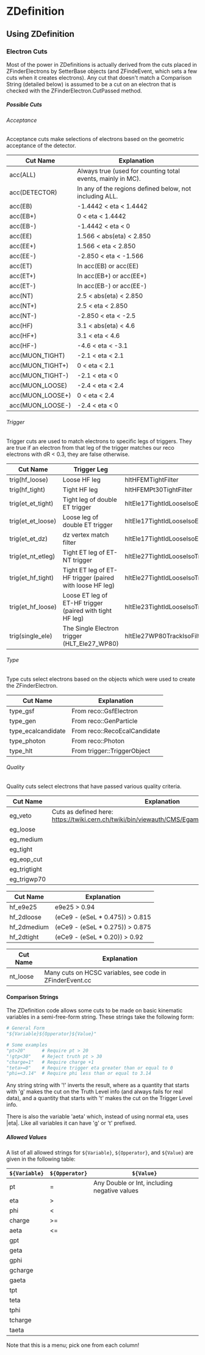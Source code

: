 # ZDefinition

## Using ZDefinition

### Electron Cuts

Most of the power in ZDefinitions is actually derived from the cuts placed in
ZFinderElectrons by SetterBase objects (and ZFindeEvent, which sets a few cuts
when it creates electrons). Any cut that doesn't match a Comparison String
(detailed below) is assumed to be a cut on an electron that is checked with the
ZFinderElectron.CutPassed method.

##### Possible Cuts

###### Acceptance

Acceptance cuts make selections of electrons based on the geometric acceptance
of the detector.

| Cut Name         | Explanation                                                 |
|------------------|-------------------------------------------------------------|
| acc(ALL)         | Always true (used for counting total events, mainly in MC). |
| acc(DETECTOR)    | In any of the regions defined below, not including ALL.     |
| acc(EB)          | -1.4442 < eta < 1.4442                                      |
| acc(EB+)         | 0 < eta < 1.4442                                            |
| acc(EB-)         | -1.4442 < eta < 0                                           |
| acc(EE)          | 1.566 < abs(eta) < 2.850                                    |
| acc(EE+)         | 1.566 < eta < 2.850                                         |
| acc(EE-)         | -2.850 < eta < -1.566                                       |
| acc(ET)          | In acc(EB) or acc(EE)                                       |
| acc(ET+)         | In acc(EB+) or acc(EE+)                                     |
| acc(ET-)         | In acc(EB-) or acc(EE-)                                     |
| acc(NT)          | 2.5 < abs(eta) < 2.850                                      |
| acc(NT+)         | 2.5 < eta < 2.850                                           |
| acc(NT-)         | -2.850 < eta < -2.5                                         |
| acc(HF)          | 3.1 < abs(eta) < 4.6                                        |
| acc(HF+)         | 3.1 < eta < 4.6                                             |
| acc(HF-)         | -4.6 < eta < -3.1                                           |
| acc(MUON_TIGHT)  | -2.1 < eta < 2.1                                            |
| acc(MUON_TIGHT+) | 0 < eta < 2.1                                               |
| acc(MUON_TIGHT-) | -2.1 < eta < 0                                              |
| acc(MUON_LOOSE)  | -2.4 < eta < 2.4                                            |
| acc(MUON_LOOSE+) | 0 < eta < 2.4                                               |
| acc(MUON_LOOSE-) | -2.4 < eta < 0                                              |

###### Trigger

Trigger cuts are used to match electrons to specific legs of triggers. They are
true if an electron from that leg of the trigger matches our reco electrons
with dR < 0.3, they are false otherwise.

| Cut Name          | Trigger Leg                                              | Trigger Filter                                                 |
|-------------------|----------------------------------------------------------|----------------------------------------------------------------|
| trig(hf_loose)    | Loose HF leg                                             | hltHFEMTightFilter                                             |
| trig(hf_tight)    | Tight HF leg                                             | hltHFEMPt30TightFilter                                         |
| trig(et_et_tight) | Tight leg of double ET trigger                           | hltEle17TightIdLooseIsoEle8TightIdLooseIsoTrackIsoFilter       |
| trig(et_et_loose) | Loose leg of double ET trigger                           | hltEle17TightIdLooseIsoEle8TightIdLooseIsoTrackIsoDoubleFilter |
| trig(et_et_dz)    | dz vertex match filter                                   | hltEle17TightIdLooseIsoEle8TightIdLooseIsoTrackIsoDZ           |
| trig(et_nt_etleg) | Tight ET leg of ET-NT trigger                            | hltEle27TightIdLooseIsoTrackIsoFilter                          |
| trig(et_hf_tight) | Tight ET leg of ET-HF trigger (paired with loose HF leg) | hltEle27TightIdLooseIsoTrackIsoFilter                          |
| trig(et_hf_loose) | Loose ET leg of ET-HF trigger (paired with tight HF leg) | hltEle23TightIdLooseIsoTrackIsoFilter                          |
| trig(single_ele)  | The Single Electron trigger (HLT_Ele27_WP80)             | hltEle27WP80TrackIsoFilter                                     |

###### Type

Type cuts select electrons based on the objects which were used to create the
ZFinderElectron.

| Cut Name           | Explanation                  |
|--------------------|------------------------------|
| type_gsf           | From reco::GsfElectron       |
| type_gen           | From reco::GenParticle       |
| type_ecalcandidate | From reco::RecoEcalCandidate |
| type_photon        | From reco::Photon            |
| type_hlt           | From trigger::TriggerObject  |

###### Quality

Quality cuts select electrons that have passed various quality criteria.

| Cut Name     | Explanation                                                                                     |
|--------------|-------------------------------------------------------------------------------------------------|
| eg_veto      | Cuts as defined here: https://twiki.cern.ch/twiki/bin/viewauth/CMS/EgammaCutBasedIdentification |
| eg_loose     |                                                                                                 |
| eg_medium    |                                                                                                 |
| eg_tight     |                                                                                                 |
| eg_eop_cut   |                                                                                                 |
| eg_trigtight |                                                                                                 |
| eg_trigwp70  |                                                                                                 |

| Cut Name    | Explanation                     |
|-------------|---------------------------------|
| hf_e9e25    | e9e25 > 0.94                    |
| hf_2dloose  | (eCe9 - (eSeL * 0.475)) > 0.815 |
| hf_2dmedium | (eCe9 - (eSeL * 0.275)) > 0.875 |
| hf_2dtight  | (eCe9 - (eSeL * 0.20)) > 0.92   |

| Cut Name | Explanation                                              |
|----------|----------------------------------------------------------|
| nt_loose | Many cuts on HCSC variables, see code in ZFinderEvent.cc |

#### Comparison Strings

The ZDefinition code allows some cuts to be made on basic kinematic variables
in a semi-free-form string. These strings take the following form:

```python
# General Form
"${Variable}${Opperator}${Value}"

# Some examples
"pt>20"      # Require pt > 20
"!gtp<30"    # Reject truth pt > 30
"charge=1"   # Require charge +1
"teta>=0"    # Require trigger eta greater than or equal to 0
"phi=<3.14"  # Require phi less than or equal to 3.14
```

Any string string with '!' inverts the result, where as a quantity that starts
with 'g' makes the cut on the Truth Level info (and always fails for real
data), and a quantity that starts with 't' makes the cut on the Trigger Level
info.

There is also the variable 'aeta' which, instead of using normal eta, uses
|eta|. Like all variables it can have 'g' or 't' prefixed.

##### Allowed Values

A list of all allowed strings for `${Variable}`, `${Opperator}`, and `${Value}`
are given in the following table:

| `${Variable}` | `${Opperator}` | `${Value}`                                   |
|---------------|----------------|----------------------------------------------|
| pt            | =              | Any Double or Int, including negative values |
| eta           | >              |                                              |
| phi           | <              |                                              |
| charge        | >=             |                                              |
| aeta          | <=             |                                              |
| gpt           |                |                                              |
| geta          |                |                                              |
| gphi          |                |                                              |
| gcharge       |                |                                              |
| gaeta         |                |                                              |
| tpt           |                |                                              |
| teta          |                |                                              |
| tphi          |                |                                              |
| tcharge       |                |                                              |
| taeta         |                |                                              |

Note that this is a menu; pick one from each column!
